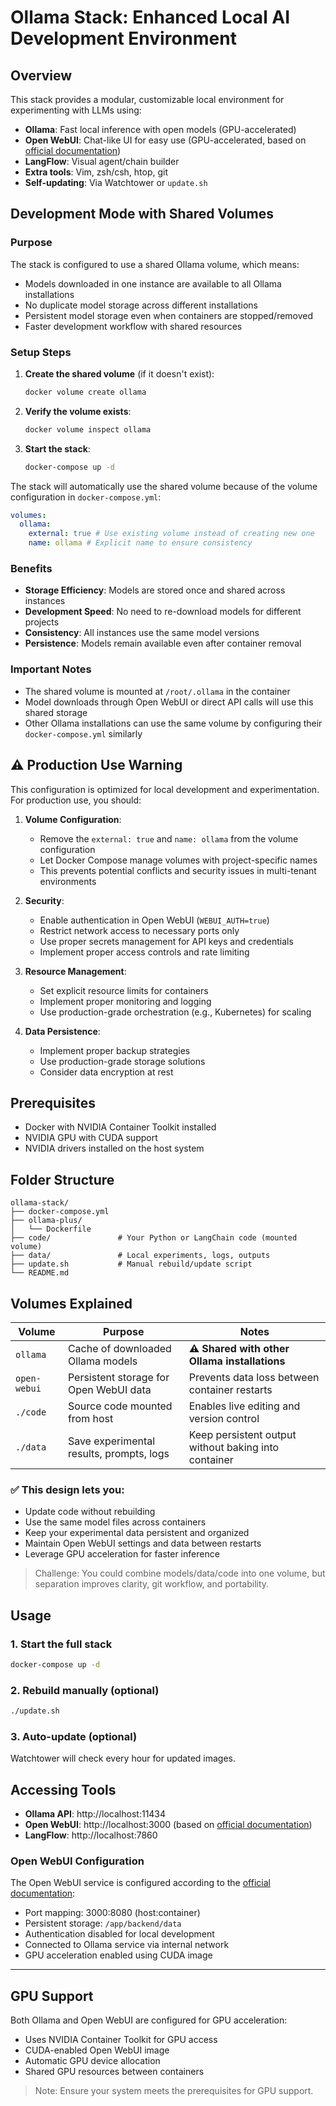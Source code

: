 # Ollama Stack: Enhanced Local AI Development Environment

## Overview

This stack provides a modular, customizable local environment for experimenting with LLMs using:

- **Ollama**: Fast local inference with open models (GPU-accelerated)
- **Open WebUI**: Chat-like UI for easy use (GPU-accelerated, based on [official documentation](https://docs.openwebui.com/getting-started/quick-start/))
- **LangFlow**: Visual agent/chain builder
- **Extra tools**: Vim, zsh/csh, htop, git
- **Self-updating**: Via Watchtower or `update.sh`

## Development Mode with Shared Volumes

### Purpose

The stack is configured to use a shared Ollama volume, which means:

- Models downloaded in one instance are available to all Ollama installations
- No duplicate model storage across different installations
- Persistent model storage even when containers are stopped/removed
- Faster development workflow with shared resources

### Setup Steps

1. **Create the shared volume** (if it doesn't exist):

   ```bash
   docker volume create ollama
   ```

2. **Verify the volume exists**:

   ```bash
   docker volume inspect ollama
   ```

3. **Start the stack**:
   ```bash
   docker-compose up -d
   ```

The stack will automatically use the shared volume because of the volume configuration in `docker-compose.yml`:

```yaml
volumes:
  ollama:
    external: true # Use existing volume instead of creating new one
    name: ollama # Explicit name to ensure consistency
```

### Benefits

- **Storage Efficiency**: Models are stored once and shared across instances
- **Development Speed**: No need to re-download models for different projects
- **Consistency**: All instances use the same model versions
- **Persistence**: Models remain available even after container removal

### Important Notes

- The shared volume is mounted at `/root/.ollama` in the container
- Model downloads through Open WebUI or direct API calls will use this shared storage
- Other Ollama installations can use the same volume by configuring their `docker-compose.yml` similarly

## ⚠️ Production Use Warning

This configuration is optimized for local development and experimentation. For production use, you should:

1. **Volume Configuration**:

   - Remove the `external: true` and `name: ollama` from the volume configuration
   - Let Docker Compose manage volumes with project-specific names
   - This prevents potential conflicts and security issues in multi-tenant environments

2. **Security**:

   - Enable authentication in Open WebUI (`WEBUI_AUTH=true`)
   - Restrict network access to necessary ports only
   - Use proper secrets management for API keys and credentials
   - Implement proper access controls and rate limiting

3. **Resource Management**:

   - Set explicit resource limits for containers
   - Implement proper monitoring and logging
   - Use production-grade orchestration (e.g., Kubernetes) for scaling

4. **Data Persistence**:
   - Implement proper backup strategies
   - Use production-grade storage solutions
   - Consider data encryption at rest

## Prerequisites

- Docker with NVIDIA Container Toolkit installed
- NVIDIA GPU with CUDA support
- NVIDIA drivers installed on the host system

## Folder Structure

```
ollama-stack/
├── docker-compose.yml
├── ollama-plus/
│   └── Dockerfile
├── code/               # Your Python or LangChain code (mounted volume)
├── data/               # Local experiments, logs, outputs
├── update.sh           # Manual rebuild/update script
└── README.md
```

## Volumes Explained

| Volume       | Purpose                                  | Notes                                                |
| ------------ | ---------------------------------------- | ---------------------------------------------------- |
| `ollama`     | Cache of downloaded Ollama models        | **⚠️ Shared with other Ollama installations**        |
| `open-webui` | Persistent storage for Open WebUI data   | Prevents data loss between container restarts        |
| `./code`     | Source code mounted from host            | Enables live editing and version control             |
| `./data`     | Save experimental results, prompts, logs | Keep persistent output without baking into container |

### ✅ This design lets you:

- Update code without rebuilding
- Use the same model files across containers
- Keep your experimental data persistent and organized
- Maintain Open WebUI settings and data between restarts
- Leverage GPU acceleration for faster inference

> Challenge: You could combine models/data/code into one volume, but separation improves clarity, git workflow, and portability.

## Usage

### 1. Start the full stack

```bash
docker-compose up -d
```

### 2. Rebuild manually (optional)

```bash
./update.sh
```

### 3. Auto-update (optional)

Watchtower will check every hour for updated images.

## Accessing Tools

- **Ollama API**: http://localhost:11434
- **Open WebUI**: http://localhost:3000 (based on [official documentation](https://docs.openwebui.com/getting-started/quick-start/))
- **LangFlow**: http://localhost:7860

### Open WebUI Configuration

The Open WebUI service is configured according to the [official documentation](https://docs.openwebui.com/getting-started/quick-start/):

- Port mapping: 3000:8080 (host:container)
- Persistent storage: `/app/backend/data`
- Authentication disabled for local development
- Connected to Ollama service via internal network
- GPU acceleration enabled using CUDA image

---

## GPU Support

Both Ollama and Open WebUI are configured for GPU acceleration:

- Uses NVIDIA Container Toolkit for GPU access
- CUDA-enabled Open WebUI image
- Automatic GPU device allocation
- Shared GPU resources between containers

> Note: Ensure your system meets the prerequisites for GPU support.
